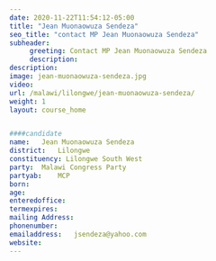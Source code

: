 ```yaml
---
date: 2020-11-22T11:54:12-05:00
title: "Jean Muonaowuza Sendeza"
seo_title: "contact MP Jean Muonaowuza Sendeza"
subheader:
     greeting: Contact MP Jean Muonaowuza Sendeza
     description: 
description: 
image: jean-muonaowuza-sendeza.jpg
video: 
url: /malawi/lilongwe/jean-muonaowuza-sendeza/
weight: 1
layout: course_home


####candidate
name:	Jean Muonaowuza Sendeza
district:	Lilongwe
constituency: Lilongwe South West
party:	Malawi Congress Party
partyab:	MCP
born:
age: 
enteredoffice:	
termexpires:	
mailing Address:
phonenumber:	
emailaddress:	jsendeza@yahoo.com
website:	
---
```


